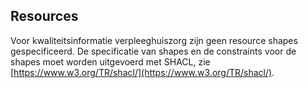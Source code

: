 ## Resources

Voor kwaliteitsinformatie verpleeghuiszorg zijn geen resource shapes gespecificeerd. De specificatie van shapes en de constraints voor de shapes moet worden uitgevoerd met SHACL, zie [https://www.w3.org/TR/shacl/](https://www.w3.org/TR/shacl/).